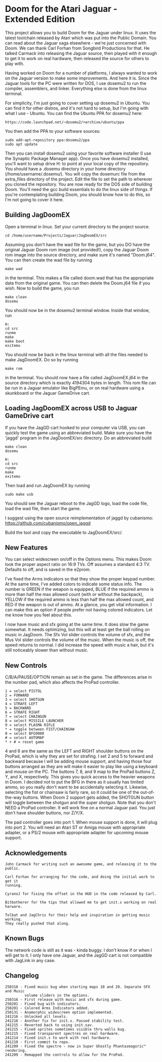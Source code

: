 # Doom for the Atari Jaguar - Extended Edition

This project allows you to build Doom for the Jaguar under linux. It uses the
latest toolchain released by Atari which was put into the Public Domain. You
can read about the Jaguar saga elsewhere - we're just concerned with Doom. We
can thank Carl Forhan from Songbird Productions for that. He talked Carmack
into releasing the Jaguar source, then played with it enough to get it to work
on real hardware, then released the source for others to play with.

Having worked on Doom for a number of platforms, I always wanted to work on the
Jaguar version to make some improvements. And here it is. Since the Jaguar tools
for the PC were written for DOS, I use dosemu2 to run the compiler, assemblers,
and linker. Everything else is done from the linux terminal.

For simplicity, I'm just going to cover setting up dosemu2 in Ubuntu. You can
find it for other distros, and it's not hard to setup, but I'm going with what
I use - Ubuntu. You can find the Ubuntu PPA for dosemu2 here:
```
https://code.launchpad.net/~dosemu2/+archive/ubuntu/ppa
```
You then add the PPA to your software sources:
```
sudo add-apt-repository ppa:dosemu2/ppa
sudo apt update
```
Then you can install dosemu2 using your favorite software installer (I use the
Synaptic Package Manager app). Once you have dosemu2 installed, you'll want to
setup drive H: to point at your local copy of the repository. You should have
a .dosemu directory in your home directory (/home/username/.dosemu/). You will
copy the dosemurc file from the extra_files directory of the project. Edit the
file to set the path to wherever you cloned the repository. You are now ready
for the DOS side of building Doom. You'll need the gcc build essentials to do
the linux side of things. If you're contemplating building Doom, you should
know how to do this, so I'm not going to cover it here.

## Building JagDoomEX

Open a terminal in linux. Set your current directory to the project source.
```
cd /home/username/Projects/Jaguar/JagDoomEX/src
```
Assuming you don't have the wad file for the game, but you DO have the original
Jaguar Doom rom image (not provided!), copy the Jaguar Doom rom image into the
source directory, and make sure it's named "Doom.j64". You can then create the
wad file by running
```
make wad
```
in the terminal. This makes a file called doom.wad that has the appropriate
data from the original game. You can then delete the Doom.j64 file if you wish.
Now to build the game, you run
```
make clean
dosemu
```
You should now be in the dosemu2 terminal window. Inside that window, run
```
H:
cd src
runme
make
make boot
exitemu
```
You should now be back in the linux terminal with all the files needed to make
JagDoomEX. Do so by running
```
make rom
```
in the terminal. You should now have a file called JagDoomEX.j64 in the source
directory which is exactly 4194304 bytes in length. This rom file can be run in
a Jaguar emulator like BigPEmu, or on real hardware using a skunkboard or the
Jaguar GameDrive cart.

## Loading JagDoomEX across USB to Jaguar GameDrive cart

If you have the JagGD cart hooked to your computer via USB, you can quickly test
the game using an abbreviated build. Make sure you have the 'jaggd' program in
the JagDoomEX/src directory. Do an abbreviated build
```
make clean
dosemu
```
```
H:
cd src
runme
make
exitemu
```
Then load and run JagDoomEX by running
```
sudo make usb
```
You should see the Jaguar reboot to the JagGD logo, load the code file, load the
wad file, then start the game.

I suggest using the open source reimplementation of jaggd by cubanismo:
https://github.com/cubanismo/open_jaggd

Build the tool and copy the executable to JagDoomEX/src/.

## New Features

You can select widescreen on/off in the Options menu. This makes Doom look the
proper aspect ratio on 16:9 TVs. Off assumes a standard 4:3 TV. Defaults to off,
and is saved in the e2prom.

I've fixed the Arms indicators so that they show the proper keypad number. At
the same time, I've added colors to indicate some status info. The number is
GREEN if the weapon is equipped, BLUE if the required ammo is more than half
the max allowed count (with or without the backpack), YELLOW if the required
ammo is less than half the max allowed count, and RED if the weapon is out of
ammo. At a glance, you get vital information. I can make this an option if
people prefer not having colored indicators. Let me know how you feel about
this.

I now have music and sfx going at the same time. It does slow the game somewhat.
It needs optimizing, but this will at least get the ball rolling on music in
JagDoom. The Sfx Vol slider controls the volume of sfx, and the Mus Vol slider
controls the volume of the music. When the music is off, the speed returns to
normal. I did increase the speed with music a hair, but it's still noticeably
slower than without music.

## New Controls

C/B/A/PAUSE/OPTION remain as set in the game. The differences arise in the
number pad, which also affects the ProPad controller.
```
1 = select PISTOL
2 = FORWARD
3 = select SHOTGUN
4 = STRAFE LEFT
5 = BACKWARD
6 = STRAFE RIGHT
7 = select CHAINGUN
8 = select MISSILE LAUNCHER
9 = select PLASMA RIFLE
* = toggle between FIST/CHAINSAW
0 = select BFG9000
# = select AUTOMAP
* + # = reset game
```
4 and 6 are the same as the LEFT and RIGHT shoulder buttons on the ProPad, which
is why they are set for strafing. I set 2 and 5 to forward and backward because
I will be adding mouse support, and having those four buttons arranged as they
are will make it easier to play like using a keyboard and mouse on the PC. The
buttons 7, 8, and 9 map to the ProPad buttons Z, Y, and X, respectively. This
gives you quick access to the heavier weapons in Doom. I decided not to put the
BFG in there as it usually has limited ammo, so you really don't want to be 
accidentally selecting it. Likewise, selecting the fist or chainsaw is fairly
rare, so it could be one of the out-of-the-way buttons. When Doom 2 support gets
added, the SHOTGUN button will toggle between the shotgun and the super shotgun.
Note that you don't NEED a ProPad controller. It will work fine on a normal
Jaguar pad. You just don't have shoulder buttons, nor Z/Y/X.

The pad controller goes into port 1. When mouse support is done, it will plug
into port 2. You will need an Atari ST or Amiga mouse with appropriate adapter,
or a PS/2 mouse with appropriate adapter for upcoming mouse support.

## Acknowledgements
```
John Carmack for writing such an awesome game, and releasing it to the public.

Carl Forhan for arranging for the code, and doing the initial work to get it
running.

CyranoJ for fixing the offset in the HUD in the code released by Carl.

Bitbotherer for the tips that allowed me to get init.s working on real harware.

Tolbat and JagChris for their help and inspiration in getting music working.
They really pushed that along.
```
## Known Bugs

The network code is still as it was - kinda buggy. I don't know if or when I
will get to it. I only have one Jaguar, and the JagGD cart is not compatible
with JagLink in any case.

## Changelog
```
250318 - Fixed music bug when starting maps 10 and 20. Separate SFX and Music
         volume sliders in the options.
250316 - First release with music and sfx during game.
250201 - Fixed bug with indicators.
250201 - Colored Arms Indicators added.
250131 - Anamorphic widescreen option implemented.
241216 - Unlocked all levels.
241216 - Another fix for init.s. Passed stability test.
241215 - Reverted back to using init.sav.
241215 - Fixed sprites sometimes visible thru walls bug.
241215 - Fixed transparent spectres on real hardware.
241214 - Fixed init.s to work with real hardware.
241210 - First commit to repo.
241209 - Fixed the spectre - now in Super Ghostly Phantasmagoric™ rendering.
241209 - Remapped the controls to allow for the ProPad.
```
